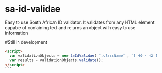 # sa-id-validae
Easy to use South African ID validator. It validates from any HTML element capable of containing text and returns an object with easy to use information

#Still in development
````html
<script>
  var validationObjects = new SaIdValidae( ".className" , "[ 40 - 42 ] : [ 45 ]" );
  var results = validationObjects.validate();
</script>
```
